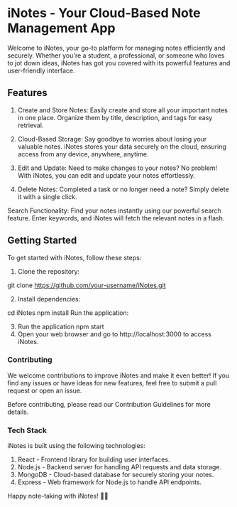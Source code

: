 
# iNotes - Your Cloud-Based Note Management App

Welcome to iNotes, your go-to platform for managing notes efficiently and securely. Whether you're a student, a professional, or someone who loves to jot down ideas, iNotes has got you covered with its powerful features and user-friendly interface.

## Features 

1. Create and Store Notes: Easily create and store all your important notes in one place. Organize them by title, description, and tags for easy retrieval.

2. Cloud-Based Storage: Say goodbye to worries about losing your valuable notes. iNotes stores your data securely on the cloud, ensuring access from any device, anywhere, anytime.

3. Edit and Update: Need to make changes to your notes? No problem! With iNotes, you can edit and update your notes effortlessly.

4. Delete Notes: Completed a task or no longer need a note? Simply delete it with a single click.

Search Functionality: Find your notes instantly using our powerful search feature. Enter keywords, and iNotes will fetch the relevant notes in a flash.

## Getting Started
To get started with iNotes, follow these steps:

1. Clone the repository:
 
  git clone https://github.com/your-username/iNotes.git

2. Install dependencies:

cd iNotes
npm install
Run the application:

3. Run the application
npm start
4. Open your web browser and go to http://localhost:3000 to access iNotes.

### Contributing
We welcome contributions to improve iNotes and make it even better! If you find any issues or have ideas for new features, feel free to submit a pull request or open an issue.

Before contributing, please read our Contribution Guidelines for more details.

### Tech Stack
iNotes is built using the following technologies:

1. React - Frontend library for building user interfaces.
2. Node.js - Backend server for handling API requests and data storage.
3. MongoDB - Cloud-based database for securely storing your notes.
4. Express - Web framework for Node.js to handle API endpoints.


Happy note-taking with iNotes! 📝✨

